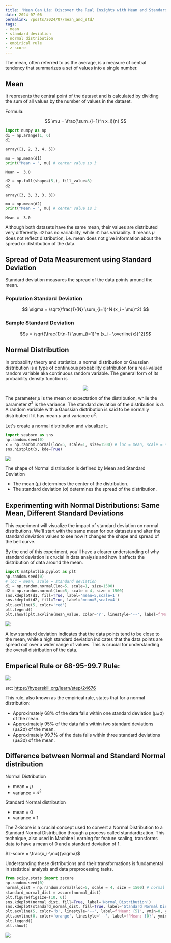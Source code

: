 ```yaml
---
title: 'Mean Can Lie: Discover the Real Insights with Mean and Standard Deviation'
date: 2024-07-06
permalink: /posts/2024/07/mean_and_std/
tags:
- mean
- standard deviation
- normal distribution
- empirical rule
- z-score
---
```



The mean, often referred to as the average, is a measure of central tendency that summarizes a set of values into a single number. 
## Mean

It represents the central point of the dataset and is calculated by dividing the sum of all values by the number of values in the dataset.

Formula:

$$
\mu = \frac{\sum_{i=1}^n x_i}{n}
$$



```python
import numpy as np
d1 = np.arange(1, 6)
d1
```




    array([1, 2, 3, 4, 5])




```python
mu = np.mean(d1)
print("Mean = ", mu) # center value is 3
```

    Mean =  3.0



```python
d2 = np.full(shape=(5,), fill_value=3)
d2
```




    array([3, 3, 3, 3, 3])




```python
mu = np.mean(d2)
print("Mean = ", mu) # center value is 3
```

    Mean =  3.0


Although both datasets have the same mean, their values are distributed very differently. `d2` has no variability, while `d1` has variability. It means $\mu$ does not reflect distribution, i.e. mean does not give information about the spread or distribution of the data.

## Spread of Data Measurement using Standard Deviation

Standard deviation measures the spread of the data points around the mean.

### Population Standard Deviation

$$
\sigma = \sqrt{\frac{1}{N} \sum_{i=1}^N (x_i - \mu)^2}
$$

### Sample Standard Deviation
$$s = \sqrt{\frac{1}{n-1} \sum_{i=1}^n (x_i - \overline{x})^2}$$

## Normal Distribution

In probability theory and statistics, a normal distribution or Gaussian distribution is a type of continuous probability distribution for a real-valued random variable aka continuous random variable. The general form of its probability density function is
<center>
<img src="https://wikimedia.org/api/rest_v1/media/math/render/svg/00a16950e196e687d94280c388c4fb7f71481d3c">
</center>

The parameter ${\textstyle \mu }$ is the mean or expectation of the distribution, while the parameter ${\textstyle \sigma ^{2}}$ is the variance. The standard deviation of the distribution is ${\textstyle \sigma }$. A random variable with a Gaussian distribution is said to be normally distributed if it has mean $\mu$ and variance $\sigma^2.$

Let's create a normal distribution and visualize it.


```python
import seaborn as sns
np.random.seed(0)
x = np.random.normal(loc=5, scale=1, size=1500) # loc = mean, scale = standard deviation
sns.histplot(x, kde=True)
```




<img src="https://raw.githubusercontent.com/kshitizregmi/kshitizregmi.github.io/master/images/output_9_1.png">    

    


The shape of Normal distribution is defined by Mean and Standard Deviation

* The mean (μ) determines the center of the distribution.
* The standard deviation (σ) determines the spread of the distribution.

## Experimenting with Normal Distributions: Same Mean, Different Standard Deviations

This experiment will visualize the impact of standard deviation on normal distributions. We'll start with the same mean for our datasets and alter the standard deviation values to see how it changes the shape and spread of the bell curve.

By the end of this experiment, you'll have a clearer understanding of why standard deviation is crucial in data analysis and how it affects the distribution of data around the mean.


```python
import matplotlib.pyplot as plt
np.random.seed(0)
# loc = mean, scale = standard deviation
d1 = np.random.normal(loc=5, scale=1, size=1500)
d2 = np.random.normal(loc=5, scale = 4, size = 1500)
sns.kdeplot(d1, fill=True, label='mean=5,scale=1')
sns.kdeplot(d2, fill=True, label='mean=5,scale=4')
plt.axvline(5, color='red')
plt.legend()
plt.show()plt.axvline(mean_value, color='r', linestyle='--', label=f'Mean: {mean_value:.2f}', xmin=0.3, xmax=0.7)
```


<img src="https://raw.githubusercontent.com/kshitizregmi/kshitizregmi.github.io/master/images/output_12_0.png">  

    


A low standard deviation indicates that the data points tend to be close to the mean, while a high standard deviation indicates that the data points are spread out over a wider range of values. This is crucial for understanding the overall distribution of the data.

## Emperical Rule or 68-95-99.7 Rule:

<img src="https://ucarecdn.com/ec7964b6-6cb1-4745-8a79-73e52e0677bc/">

src: https://hyperskill.org/learn/step/24676


This rule, also known as the empirical rule, states that for a normal distribution:

* Approximately 68% of the data falls within one standard deviation (μ±σ) of the mean.
* Approximately 95% of the data falls within two standard deviations (μ±2σ) of the mean.
* Approximately 99.7% of the data falls within three standard deviations (μ±3σ) of the mean.

## Difference between Normal and Standard Normal distribution

Normal Distribution
* mean = $\mu$
* variance = $\sigma^2$

Standard Normal distribution
* mean = 0
* variance = 1

The Z-Score is a crucial concept used to convert a Normal Distribution to a Standard Normal Distribution through a process called standardization. This technique, also used in Machine Learning for feature scaling, transforms data to have a mean of 0 and a standard deviation of 1.

$z-score = \frac{x_i-\mu}{\sigma}$

Understanding these distributions and their transformations is fundamental in statistical analysis and data preprocessing tasks.


```python
from scipy.stats import zscore
np.random.seed(0)
normal_dist = np.random.normal(loc=5, scale = 4, size = 1500) # normal distribution
standard_normal_dist = zscore(normal_dist)
plt.figure(figsize=(10, 6))
sns.kdeplot(normal_dist, fill=True, label='Normal Distribution')
sns.kdeplot(standard_normal_dist, fill=True, label='Standard Normal Distribution')
plt.axvline(5, color='b', linestyle='--', label=f'Mean: {5}', ymin=0, ymax=0.25)
plt.axvline(0, color='orange', linestyle='--', label=f'Mean: {0}', ymin=0, ymax=0.95)
plt.legend()
plt.show()
```

<img src="https://raw.githubusercontent.com/kshitizregmi/kshitizregmi.github.io/master/images/output_16_0.png">  




